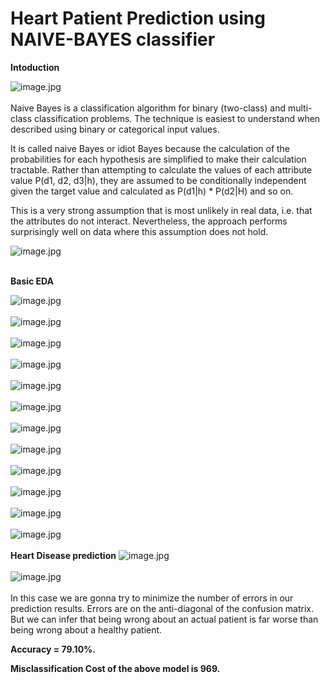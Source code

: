 # Heart Patient Prediction using NAIVE-BAYES classifier

__Intoduction__

![image.jpg](images/1_pkpoXVmLeBGauIAppMSVYQ.png)<br><br>
Naive Bayes is a classification algorithm for binary (two-class) and multi-class classification problems. The technique is easiest to understand when described using binary or categorical input values.

It is called naive Bayes or idiot Bayes because the calculation of the probabilities for each hypothesis are simplified to make their calculation tractable. Rather than attempting to calculate the values of each attribute value P(d1, d2, d3|h), they are assumed to be conditionally independent given the target value and calculated as P(d1|h) * P(d2|H) and so on.

This is a very strong assumption that is most unlikely in real data, i.e. that the attributes do not interact. Nevertheless, the approach performs surprisingly well on data where this assumption does not hold.

![image.jpg](images/banner-e14956927765901.png)<br><br>

__Basic EDA__

![image.jpg](images/Capture.PNG)<br><br>
![image.jpg](images/Capture1.PNG)<br><br>
![image.jpg](images/Capture2.PNG)<br><br>
![image.jpg](images/Capture3.PNG)<br><br>
![image.jpg](images/Capture4.PNG)<br><br>
![image.jpg](images/Capture5.PNG)<br><br>
![image.jpg](images/Capture6.PNG)<br><br>
![image.jpg](images/Capture7.PNG)<br><br>
![image.jpg](images/Capture8.PNG)<br><br>
![image.jpg](images/Capture9.PNG)<br><br>
![image.jpg](images/Capture10.PNG)<br><br>
![image.jpg](images/Capture11.PNG)<br><br>
__Heart Disease prediction__
![image.jpg](images/Capture12.PNG)<br><br>
![image.jpg](images/Capture13.PNG)<br><br>
In this case we are gonna try to minimize the number of errors in our prediction results. Errors are on the anti-diagonal of the confusion matrix. But we can infer that being wrong about an actual patient is far worse than being wrong about a healthy patient.

__Accuracy = 79.10%.__

__Misclassification Cost of the above model is 969.__
